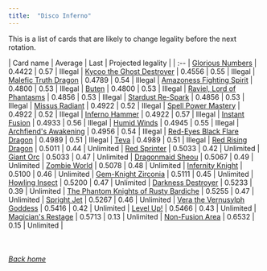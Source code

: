 ```yaml
---
title:  "Disco Inferno"
---
```


This is a list of cards that are likely to change legality before the next rotation.

| Card name | Average | Last | Projected legality |
| :-- |
[Glorious Numbers](https://db.ygoprodeck.com/card/?search=Glorious%20Numbers) | 0.4422 | 0.57 | Illegal |
[Kycoo the Ghost Destroyer](https://db.ygoprodeck.com/card/?search=Kycoo%20the%20Ghost%20Destroyer) | 0.4556 | 0.55 | Illegal |
[Malefic Truth Dragon](https://db.ygoprodeck.com/card/?search=Malefic%20Truth%20Dragon) | 0.4789 | 0.54 | Illegal |
[Amazoness Fighting Spirit](https://db.ygoprodeck.com/card/?search=Amazoness%20Fighting%20Spirit) | 0.4800 | 0.53 | Illegal |
[Buten](https://db.ygoprodeck.com/card/?search=Buten) | 0.4800 | 0.53 | Illegal |
[Raviel, Lord of Phantasms](https://db.ygoprodeck.com/card/?search=Raviel,%20Lord%20of%20Phantasms) | 0.4856 | 0.53 | Illegal |
[Stardust Re-Spark](https://db.ygoprodeck.com/card/?search=Stardust%20Re-Spark) | 0.4856 | 0.53 | Illegal |
[Missus Radiant](https://db.ygoprodeck.com/card/?search=Missus%20Radiant) | 0.4922 | 0.52 | Illegal |
[Spell Power Mastery](https://db.ygoprodeck.com/card/?search=Spell%20Power%20Mastery) | 0.4922 | 0.52 | Illegal |
[Inferno Hammer](https://db.ygoprodeck.com/card/?search=Inferno%20Hammer) | 0.4922 | 0.57 | Illegal |
[Instant Fusion](https://db.ygoprodeck.com/card/?search=Instant%20Fusion) | 0.4933 | 0.56 | Illegal |
[Humid Winds](https://db.ygoprodeck.com/card/?search=Humid%20Winds) | 0.4945 | 0.55 | Illegal |
[Archfiend's Awakening](https://db.ygoprodeck.com/card/?search=Archfiend's%20Awakening) | 0.4956 | 0.54 | Illegal |
[Red-Eyes Black Flare Dragon](https://db.ygoprodeck.com/card/?search=Red-Eyes%20Black%20Flare%20Dragon) | 0.4989 | 0.51 | Illegal |
[Teva](https://db.ygoprodeck.com/card/?search=Teva) | 0.4989 | 0.51 | Illegal |
[Red Rising Dragon](https://db.ygoprodeck.com/card/?search=Red%20Rising%20Dragon) | 0.5011 | 0.44 | Unlimited |
[Red Sprinter](https://db.ygoprodeck.com/card/?search=Red%20Sprinter) | 0.5033 | 0.42 | Unlimited |
[Giant Orc](https://db.ygoprodeck.com/card/?search=Giant%20Orc) | 0.5033 | 0.47 | Unlimited |
[Dragonmaid Sheou](https://db.ygoprodeck.com/card/?search=Dragonmaid%20Sheou) | 0.5067 | 0.49 | Unlimited |
[Zombie World](https://db.ygoprodeck.com/card/?search=Zombie%20World) | 0.5078 | 0.48 | Unlimited |
[Infernity Knight](https://db.ygoprodeck.com/card/?search=Infernity%20Knight) | 0.5100 | 0.46 | Unlimited |
[Gem-Knight Zirconia](https://db.ygoprodeck.com/card/?search=Gem-Knight%20Zirconia) | 0.5111 | 0.45 | Unlimited |
[Howling Insect](https://db.ygoprodeck.com/card/?search=Howling%20Insect) | 0.5200 | 0.47 | Unlimited |
[Darkness Destroyer](https://db.ygoprodeck.com/card/?search=Darkness%20Destroyer) | 0.5233 | 0.39 | Unlimited |
[The Phantom Knights of Rusty Bardiche](https://db.ygoprodeck.com/card/?search=The%20Phantom%20Knights%20of%20Rusty%20Bardiche) | 0.5255 | 0.47 | Unlimited |
[Spright Jet](https://db.ygoprodeck.com/card/?search=Spright%20Jet) | 0.5267 | 0.46 | Unlimited |
[Vera the Vernusylph Goddess](https://db.ygoprodeck.com/card/?search=Vera%20the%20Vernusylph%20Goddess) | 0.5416 | 0.42 | Unlimited |
[Level Up!](https://db.ygoprodeck.com/card/?search=Level%20Up!) | 0.5466 | 0.43 | Unlimited |
[Magician's Restage](https://db.ygoprodeck.com/card/?search=Magician's%20Restage) | 0.5713 | 0.13 | Unlimited |
[Non-Fusion Area](https://db.ygoprodeck.com/card/?search=Non-Fusion%20Area) | 0.6532 | 0.15 | Unlimited |

<br>

###### [Back home](index)